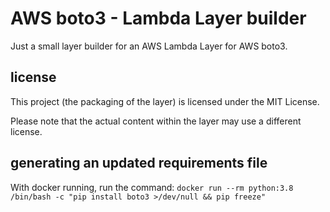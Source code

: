 # AWS boto3 - Lambda Layer builder

Just a small layer builder for an AWS Lambda Layer for AWS boto3.

## license

This project (the packaging of the layer) is licensed under the MIT License.

Please note that the actual content within the layer may use a different license.

## generating an updated requirements file

With docker running, run the command: `docker run --rm python:3.8 /bin/bash -c "pip install boto3 >/dev/null && pip freeze"`
